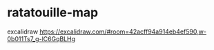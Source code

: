# ratatouille-map

excalidraw https://excalidraw.com/#room=42acff94a914eb4ef590,w-0b011Ts7_g-lC6GqBLHg